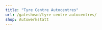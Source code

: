 ```yaml
---
title: "Tyre Centre Autocentres"
url: /gateshead/tyre-centre-autocentres/
shop: Autowerkstatt
---
```

